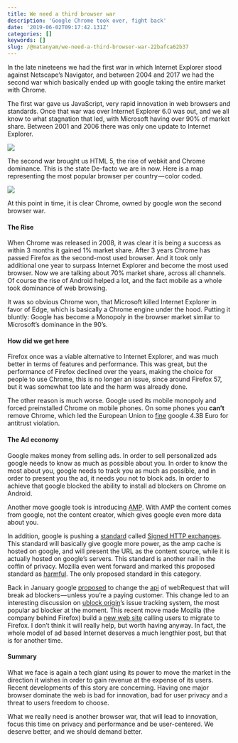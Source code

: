 ```yaml
---
title: We need a third browser war
description: 'Google Chrome took over, fight back'
date: '2019-06-02T09:17:42.131Z'
categories: []
keywords: []
slug: /@matanyam/we-need-a-third-browser-war-22bafca62b37
---
```


In the late nineteens we had the first war in which Internet Explorer stood against Netscape’s Navigator, and between 2004 and 2017 we had the second war which basically ended up with google taking the entire market with Chrome.

The first war gave us JavaScript, very rapid innovation in web browsers and standards. Once that war was over Internet Explorer 6.0 was out, and we all know to what stagnation that led, with Microsoft having over 90% of market share. Between 2001 and 2006 there was only one update to Internet Explorer.

![](img/1__IpYqAJn6wYjOgIFIyQejfg.png)

The second war brought us HTML 5, the rise of webkit and Chrome dominance. This is the state De-facto we are in now. Here is a map representing the most popular browser per country — color coded.

![](img/1__g4FcG3hwOKPrs9bxcnVCXQ.png)

At this point in time, it is clear Chrome, owned by google won the second browser war.

#### The Rise

When Chrome was released in 2008, it was clear it is being a success as within 3 months it gained 1% market share. After 3 years Chrome has passed Firefox as the second-most used browser. And it took only additional one year to surpass Internet Explorer and become the most used browser. Now we are talking about 70% market share, across all channels. Of course the rise of Android helped a lot, and the fact mobile as a whole took dominance of web browsing.

It was so obvious Chrome won, that Microsoft killed Internet Explorer in favor of Edge, which is basically a Chrome engine under the hood. Putting it bluntly: Google has become a Monopoly in the browser market similar to Microsoft’s dominance in the 90’s.

#### How did we get here

Firefox once was a viable alternative to Internet Explorer, and was much better in terms of features and performance. This was great, but the performance of Firefox declined over the years, making the choice for people to use Chrome, this is no longer an issue, since around Firefox 57, but it was somewhat too late and the harm was already done.

The other reason is much worse. Google used its mobile monopoly and forced preinstalled Chrome on mobile phones. On some phones you **can’t** remove Chrome, which led the European Union to [fine](http://europa.eu/rapid/press-release_IP-18-4581_en.htm) google 4.3B Euro for antitrust violation.

#### The Ad economy

Google makes money from selling ads. In order to sell personalized ads google needs to know as much as possible about you. In order to know the most about you, google needs to track you as much as possible, and in order to present you the ad, it needs you not to block ads. In order to achieve that google blocked the ability to install ad blockers on Chrome on Android.

Another move google took is introducing [AMP](https://amp.dev/). With AMP the content comes from google, not the content creator, which gives google even more data about you.

In addition, google is pushing a [standard](https://tools.ietf.org/html/draft-yasskin-http-origin-signed-responses-05) called [Signed HTTP exchanges](https://developers.google.com/web/updates/2018/11/signed-exchanges). This standard will basically give google more power, as the amp cache is hosted on google, and will present the URL as the content source, while it is actually hosted on google’s servers. This standard is another nail in the coffin of privacy. Mozilla even went forward and marked this proposed standard as [harmful](https://mozilla.github.io/standards-positions/). The only proposed standard in this category.

Back in January google [proposed](https://blog.chromium.org/2018/10/trustworthy-chrome-extensions-by-default.html) to change the [api](https://bugs.chromium.org/p/chromium/issues/detail?id=896897) of webRequest that will break ad blockers — unless you’re a paying customer. This change led to an interesting discussion on [ublock origin](https://github.com/uBlockOrigin/uBlock-issues/issues/338)’s issue tracking system, the most popular ad blocker at the moment. This recent move made Mozilla (the company behind Firefox) build a [new web site](https://www.mozilla.org/en-US/firefox/switch/) calling users to migrate to Firefox. I don’t think it will really help, but worth having anyway. In fact, the whole model of ad based Internet deserves a much lengthier post, but that is for another time.

#### Summary

What we face is again a tech giant using its power to move the market in the direction it wishes in order to gain revenue at the expense of its users. Recent developments of this story are concerning. Having one major browser dominate the web is bad for innovation, bad for user privacy and a threat to users freedom to choose.

What we really need is another browser war, that will lead to innovation, focus this time on privacy and performance and be user-centered. We deserve better, and we should demand better.